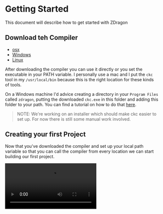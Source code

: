 # Getting Started

This document will describe how to get started with ZDragon

## Download teh Compiler

- [osx](https://github.com/Baudin999/car-lang/releases/download/v0.1.1-beta/ckc)
- [Windows](https://github.com/Baudin999/car-lang/releases/download/v0.1.1-beta/ckc.exe)
- [Linux](https://github.com/Baudin999/car-lang/releases/download/v0.1.1-beta/ckc-linux)

After downloading the compiler you can use it directly or you set the executable in your PATH
variable. I personally use a mac and I put the `ckc` tool in my `/usr/local/bin` because this is the
right location for these kinds of tools.

On a Windows machine I'd advice creating a directory in your `Program Files` called `zdragon`,
putting the downloaded `ckc.exe` in this folder and adding this folder to your path. You can find a
tutorial on how to do that [here](https://www.computerhope.com/issues/ch000549.htm).

> NOTE: We're working on an installer which should make ckc easier to set up. For now there is still
> some manual work involved.

## Creating your first Project

Now that you've downloaded the compiler and set up your local path variable so that you can call the
compiler from every location we can start building our first project.

![Getting Started Video](https://github.com/Baudin999/car-lang/blob/master/documentation/getting_started.mp4?raw=true)
